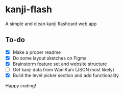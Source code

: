 # kanji-flash
A simple and clean kanji flashcard web app

## To-do
- [x] Make a proper readme
- [x] Do some layout sketches on Figma
- [x] Brainstorm feature set and website structure
- [ ] Get kanji data from WaniKani (JSON most likely)
- [x] Build the level picker section and add functionality 

Happy coding!